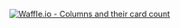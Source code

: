 [![Waffle.io - Columns and their card count](https://badge.waffle.io/ezekie92/finestfitness.svg?columns=all)](https://waffle.io/ezekie92/finestfitness)
